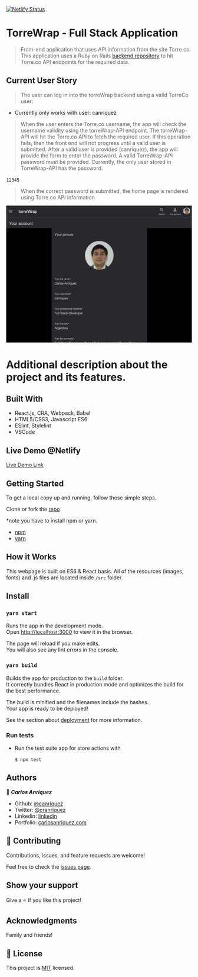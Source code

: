 [![Netlify Status](https://api.netlify.com/api/v1/badges/f8b04914-d351-4d35-b0c2-496bea129353/deploy-status)](https://app.netlify.com/sites/torrewrap/deploys)

# TorreWrap - Full Stack Application

> From-end application that uses API information from the site Torre.co. This application uses a Ruby on Rails [backend repository](https://github.com/canriquez/torrewrap-api) to hit Torre.co API endpoints for the required data.

## Current User Story

> The user can log in into the torreWrap backend using a valid TorreCo user:

- Currently only works with user: canriquez

> When the user enters the Torre.co username, the app will check the username validity using the torreWrap-API endpoint.
> The torreWrap-API will hit the Torre.co API to fetch the required user. If this operation fails, then the front end will not progress until a valid user is submitted.
> After a valid user is provided (canriquez), the app will provide the form to enter the password.
> A valid TorreWrap-API password must be provided. Currently, the only user stored in TorreWrap-API has the password.

`12345`

> When the correct password is submitted, the home page is rendered using Torre.co API information

<img src='./torreWrap.png' />

# Additional description about the project and its features.

## Built With

- React.js, CRA, Webpack, Babel
- HTML5/CSS3, Javascript ES6
- ESlint, Stylelint
- VSCode

## Live Demo @Netlify

[Live Demo Link](https://torrewrap.netlify.app/)

## Getting Started

To get a local copy up and running, follow these simple steps.

Clone or fork the [repo](https://github.com/canriquez/torrewrap.git)

\*note you have to install npm or yarn.

- [npm](https://www.npmjs.com/get-npm)
- [yarn](https://classic.yarnpkg.com/en/docs/install)

## How it Works

This webpage is built on ES6 & React basis. All of the resources (images, fonts) and .js files are located inside `/src` folder.

## Install

### `yarn start`

Runs the app in the development mode.<br />
Open [http://localhost:3000](http://localhost:3000) to view it in the browser.

The page will reload if you make edits.<br />
You will also see any lint errors in the console.

### `yarn build`

Builds the app for production to the `build` folder.<br />
It correctly bundles React in production mode and optimizes the build for the best performance.

The build is minified and the filenames include the hashes.<br />
Your app is ready to be deployed!

See the section about [deployment](https://facebook.github.io/create-react-app/docs/deployment) for more information.

### Run tests

- Run the test suite app for store actions with
  ```
  $ npm test
  ```

## Authors

👤 **_Carlos Anriquez_**

- Github: [@canriquez](https://github.com/canriquez)
- Twitter: [@cranriquez](https://twitter.com/cranriquez)
- Linkedin: [linkedin](https://www.linkedin.com/in/carlosanriquez/)
- Portfolio: [carlosanriquez.com](https://www.carlosanriquez.com)

## 🤝 Contributing

Contributions, issues, and feature requests are welcome!

Feel free to check the [issues page](issues/).

## Show your support

Give a ⭐️ if you like this project!

## Acknowledgments

Family and friends!

## 📝 License

This project is [MIT](lic.url) licensed.
